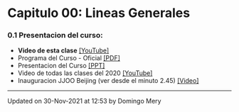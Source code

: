 
# Capitulo 00: Lineas Generales
### 0.1 Presentacion del curso:
* **Video de esta clase** [[YouTube]](https://youtu.be/ViO5UX-rJpQ)
* Programa del Curso - Oficial [[PDF]](https://github.com/domingomery/imagenes/blob/master/clases/Cap00_Lineas_Generales/program/IMG00_ProgramaCurso.pdf)
* Presentacion del Curso [[PPT]](https://github.com/domingomery/imagenes/blob/master/clases/Cap00_Lineas_Generales/program/IMG00_PresentationCurso.pptx)
* Video de todas las clases del 2020 [[YouTube]](https://youtube.com/playlist?list=PLilWJnCHHGl2MECnUo0REYid7ZB7jNiHd)
* Inauguracion JJOO Beijing (ver desde el minuto 2.45) [[Video]](https://github.com/domingomery/imagenes/blob/master/clases/Cap00_Lineas_Generales/videos/01_Human_Pixels_Beijing_2008.mp4)
---


Updated on 30-Nov-2021 at 12:53 by Domingo Mery
